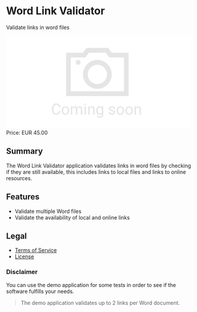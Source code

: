 # Word Link Validator

Validate links in word files

<div class="splash">
    <img alt="Splash" src="/tpl/img/placeholder_splash.png">
    <div class="price">Price: EUR 45.00</div>
    <div class="purchase">
        <!--<a class="button" href="#">Demo</a>
        <a class="button" href="#">Buy</a>-->
    </div>
</div>

## Summary

The Word Link Validator application validates links in word files by checking if they are still available, this includes links to local files and links to online resources.

## Features

* Validate multiple Word files
* Validate the availability of local and online links

## Legal

* [Terms of Service](/en/terms)
* [License](https://github.com/Karaka-Management/OCRImageOptimizerApp/blob/master/LICENSE.txt)

### Disclaimer

You can use the demo application for some tests in order to see if the software fulfills your needs.

> The demo application validates up to 2 links per Word document.
